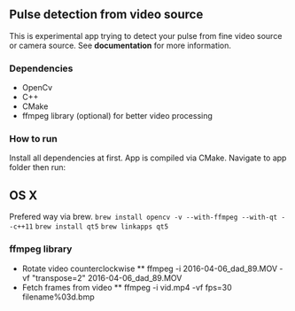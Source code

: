 ## Pulse detection from video source
This is experimental app trying to detect your pulse from fine video source or camera source. See __documentation__ for more information.

### Dependencies
* OpenCv
* C++
* CMake
* ffmpeg library (optional) for better video processing

### How to run
Install all dependencies at first. App is compiled via CMake. Navigate to app folder then run:

## OS X
Prefered way via brew.
`brew install opencv -v --with-ffmpeg --with-qt --c++11`
`brew install qt5`
`brew linkapps qt5`

### ffmpeg library
* Rotate video counterclockwise
** ffmpeg -i 2016-04-06_dad_89.MOV -vf "transpose=2" 2016-04-06_dad_89.MOV
* Fetch frames from video
** ffmpeg -i vid.mp4 -vf fps=30 filename%03d.bmp